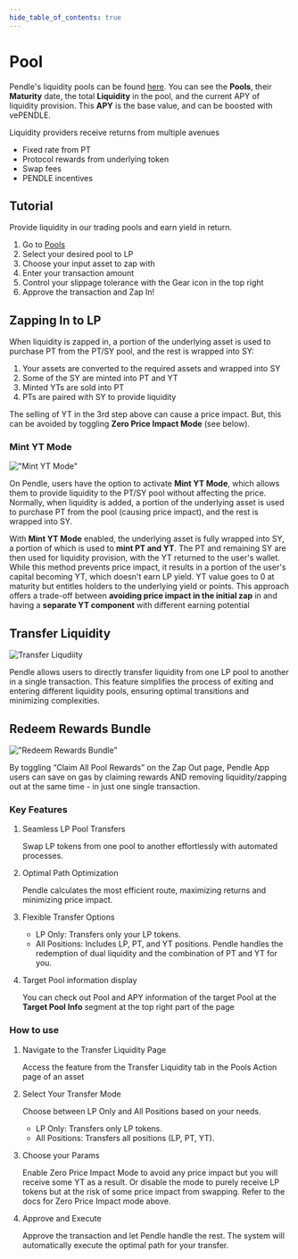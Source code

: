 ```yaml
---
hide_table_of_contents: true
---
```


# Pool

Pendle's liquidity pools can be found [here](https://app.pendle.finance/pro/pools). You can see the **Pools**, their **Maturity** date, the total **Liquidity** in the pool, and the current APY of liquidity provision. This **APY** is the base value, and can be boosted with vePENDLE. 

Liquidity providers receive returns from multiple avenues
* Fixed rate from PT
* Protocol rewards from underlying token
* Swap fees
* PENDLE incentives

## Tutorial

Provide liquidity in our trading pools and earn yield in return.
1. Go to [Pools](https://app.pendle.finance/pro/pools)
2. Select your desired pool to LP 
3. Choose your input asset to zap with
4. Enter your transaction amount 
5. Control your slippage tolerance with the Gear icon in the top right
6. Approve the transaction and Zap In! 

## Zapping In to LP

When liquidity is zapped in, a portion of the underlying asset is used to purchase PT from the PT/SY pool, and the rest is wrapped into SY:

1. Your assets are converted to the required assets and wrapped into SY
2. Some of the SY are minted into PT and YT
3. Minted YTs are sold into PT
4. PTs are paired with SY to provide liquidity

The selling of YT in the 3rd step above can cause a price impact. But, this can be avoided by toggling **Zero Price Impact Mode** (see below).

### Mint YT Mode

!["Mint YT Mode"](/img/AppGuide/mint_yt_mode.png "Mint YT Mode")

On Pendle, users have the option to activate **Mint YT Mode**, which allows them to provide liquidity to the PT/SY pool without affecting the price. Normally, when liquidity is added, a portion of the underlying asset is used to purchase PT from the pool (causing price impact), and the rest is wrapped into SY.

With **Mint YT Mode** enabled, the underlying asset is fully wrapped into SY, a portion of which is used to **mint PT and YT**. The PT and remaining SY are then used for liquidity provision, with the YT returned to the user's wallet. While this method prevents price impact, it results in a portion of the user's capital becoming YT, which doesn't earn LP yield. YT value goes to 0 at maturity but entitles holders to the underlying yield or points. This approach offers a trade-off between **avoiding price impact in the initial zap** in and having a **separate YT component** with different earning potential

## Transfer Liquidity

![Transfer Liqudiity](/img/AppGuide/transfer-liquidity.png "Transfer Liquidity")

Pendle allows users to directly transfer liquidity from one LP pool to another in a single transaction. This feature simplifies the process of exiting and entering different liquidity pools, ensuring optimal transitions and minimizing complexities.

## Redeem Rewards Bundle

!["Redeem Rewards Bundle"](/img/AppGuide/redeem-rewards-bundle.png "Redeem Rewards Bundle")

By toggling “Claim All Pool Rewards” on the Zap Out page, Pendle App users can save on gas by claiming rewards AND removing liquidity/zapping out at the same time - in just one single transaction.

### Key Features

1. Seamless LP Pool Transfers

    Swap LP tokens from one pool to another effortlessly with automated processes.

2. Optimal Path Optimization

    Pendle calculates the most efficient route, maximizing returns and minimizing price impact.

3. Flexible Transfer Options

    - LP Only: Transfers only your LP tokens.
    - All Positions: Includes LP, PT, and YT positions. Pendle handles the redemption of dual liquidity and the combination of PT and YT for you.

4. Target Pool information display
    
    You can check out Pool and APY information of the target Pool at the **Target Pool Info** segment at the top right part of the page 
    
### How to use

1. Navigate to the Transfer Liquidity Page

    Access the feature from the Transfer Liquidity tab in the Pools Action page of an asset

2. Select Your Transfer Mode

    Choose between LP Only and All Positions based on your needs.
    - LP Only: Transfers only LP tokens.
    - All Positions: Transfers all positions (LP, PT, YT).

3. Choose your Params

    Enable Zero Price Impact Mode to avoid any price impact but you will receive some YT as a result. Or disable the mode to purely receive LP tokens but at the risk of some price impact from swapping. Refer to the docs for Zero Price Impact mode above.

4. Approve and Execute

    Approve the transaction and let Pendle handle the rest. The system will automatically execute the optimal path for your transfer.
